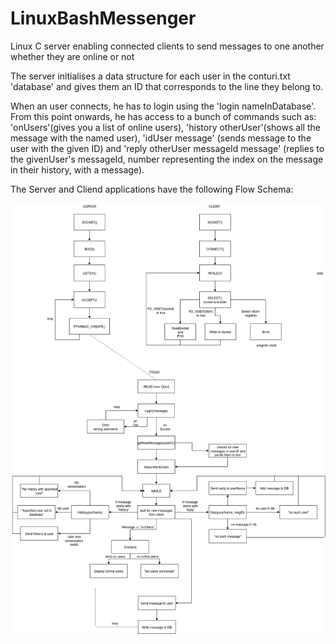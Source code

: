 # LinuxBashMessenger
Linux C server enabling connected clients to send messages to one another whether they are online or not

The server initialises a data structure for each user in the conturi.txt 'database' and gives them an ID that corresponds to the line they belong to.

When an user connects, he has to login using the 'login nameInDatabase'. From this point onwards, he has access to a bunch of commands such as: 'onUsers'(gives you a list of online users), 'history otherUser'(shows all the message with the named user), 'idUser message' (sends message to the user with the given ID) and 'reply otherUser messageId message' (replies to the givenUser's messageId, number representing the index on the message in their history, with a message).

The Server and Cliend applications have the following Flow Schema:

![Flow Schema](https://github.com/trrenty/LinuxBashMessenger/blob/master/finaldiag.png)
